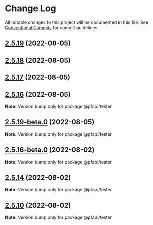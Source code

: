 # Change Log

All notable changes to this project will be documented in this file.
See [Conventional Commits](https://conventionalcommits.org) for commit guidelines.

## [2.5.19](https://github.com/pfapi/pfapi/compare/v2.5.19-beta.0...v2.5.19) (2022-08-05)



## [2.5.18](https://github.com/pfapi/pfapi/compare/v2.5.18-beta.0...v2.5.18) (2022-08-05)



## [2.5.17](https://github.com/pfapi/pfapi/compare/v2.5.17-beta.0...v2.5.17) (2022-08-05)



## [2.5.16](https://github.com/pfapi/pfapi/compare/v2.5.16-beta.0...v2.5.16) (2022-08-05)

**Note:** Version bump only for package @pfapi/tester





## [2.5.19-beta.0](https://github.com/pfapi/pfapi/compare/v2.5.18-beta.0...v2.5.19-beta.0) (2022-08-05)

**Note:** Version bump only for package @pfapi/tester





## [2.5.16-beta.0](https://github.com/pfapi/pfapi/compare/v2.5.15...v2.5.16-beta.0) (2022-08-02)

**Note:** Version bump only for package @pfapi/tester





## [2.5.14](https://github.com/pfapi/pfapi/compare/v2.5.14-beta.2...v2.5.14) (2022-08-02)

**Note:** Version bump only for package @pfapi/tester





## [2.5.10](https://github.com/pfapi/pfapi/compare/v2.5.9...v2.5.10) (2022-08-02)

**Note:** Version bump only for package @pfapi/tester
